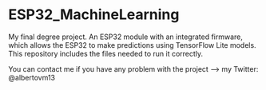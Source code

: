 # ESP32_MachineLearning
My final degree project.
An ESP32 module with an integrated firmware, which allows the ESP32 to make predictions using TensorFlow Lite models.
This repository includes the files needed to run it correctly.

You can contact me if you have any problem with the project --> my Twitter: @albertovm13

